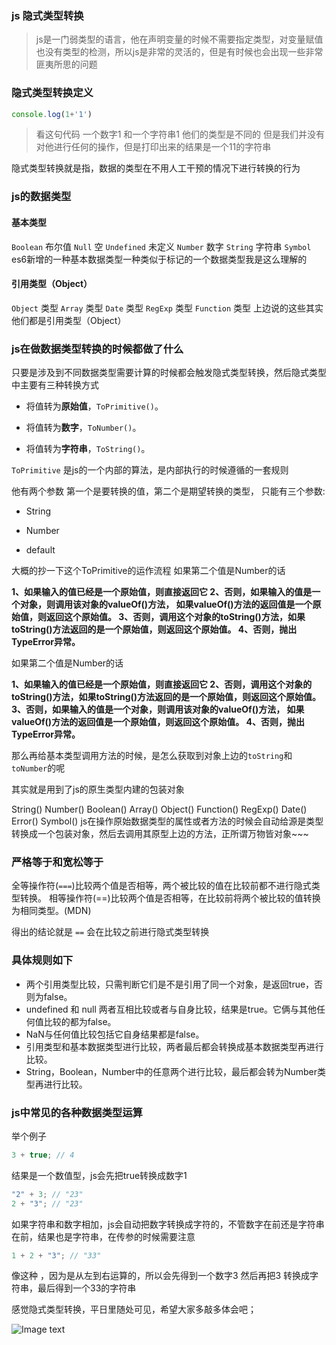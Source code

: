 ### js 隐式类型转换
> js是一门弱类型的语言，他在声明变量的时候不需要指定类型，对变量赋值也没有类型的检测，所以js是非常的灵活的，但是有时候也会出现一些非常匪夷所思的问题

### 隐式类型转换定义
```javascript
console.log(1+'1')
```
> 看这句代码 一个数字1 和一个字符串1 他们的类型是不同的 但是我们并没有对他进行任何的操作，但是打印出来的结果是一个11的字符串

隐式类型转换就是指，数据的类型在不用人工干预的情况下进行转换的行为

### js的数据类型

#### 基本类型
`Boolean` 布尔值
`Null` 空
`Undefined` 未定义
`Number` 数字
`String` 字符串
`Symbol` es6新增的一种基本数据类型一种类似于标记的一个数据类型我是这么理解的

#### 引用类型（Object）
`Object` 类型
`Array` 类型
`Date` 类型
`RegExp` 类型
`Function` 类型
上边说的这些其实他们都是引用类型（Object）

### js在做数据类型转换的时候都做了什么

只要是涉及到不同数据类型需要计算的时候都会触发隐式类型转换，然后隐式类型中主要有三种转换方式

- 将值转为**原始值**，`ToPrimitive()`。

- 将值转为**数字**，`ToNumber()`。

- 将值转为**字符串**，`ToString()`。

`ToPrimitive` 是js的一个内部的算法，是内部执行的时候遵循的一套规则

他有两个参数 第一个是要转换的值，第二个是期望转换的类型， 只能有三个参数:

- String

- Number

- default

大概的抄一下这个ToPrimitive的运作流程
如果第二个值是Number的话

**1、如果输入的值已经是一个原始值，则直接返回它 2、否则，如果输入的值是一个对象，则调用该对象的valueOf()方法， 如果valueOf()方法的返回值是一个原始值，则返回这个原始值。 3、否则，调用这个对象的toString()方法，如果toString()方法返回的是一个原始值，则返回这个原始值。 4、否则，抛出TypeError异常。**

如果第二个值是Number的话

**1、如果输入的值已经是一个原始值，则直接返回它 2、否则，调用这个对象的toString()方法，如果toString()方法返回的是一个原始值，则返回这个原始值。 3、否则，如果输入的值是一个对象，则调用该对象的valueOf()方法， 如果valueOf()方法的返回值是一个原始值，则返回这个原始值。 4、否则，抛出TypeError异常。**

那么再给基本类型调用方法的时候，是怎么获取到对象上边的`toString`和`toNumber`的呢

其实就是用到了js的原生类型内建的包装对象

String()
Number()
Boolean()
Array()
Object()
Function()
RegExp()
Date()
Error()
Symbol()
js在操作原始数据类型的属性或者方法的时候会自动给源是类型转换成一个包装对象，然后去调用其原型上边的方法，正所谓万物皆对象~~~

### 严格等于和宽松等于
全等操作符(`===`)比较两个值是否相等，两个被比较的值在比较前都不进行隐式类型转换。 相等操作符(==)比较两个值是否相等，在比较前将两个被比较的值转换为相同类型。(MDN)

得出的结论就是 `==` 会在比较之前进行隐式类型转换

### 具体规则如下

- 两个引用类型比较，只需判断它们是不是引用了同一个对象，是返回true，否则为false。
- undefined 和 null 两者互相比较或者与自身比较，结果是true。它俩与其他任何值比较的都为false。
- NaN与任何值比较包括它自身结果都是false。
- 引用类型和基本数据类型进行比较，两者最后都会转换成基本数据类型再进行比较。
- String，Boolean，Number中的任意两个进行比较，最后都会转为Number类型再进行比较。
### js中常见的各种数据类型运算
举个例子

```javascript
3 + true; // 4
```
结果是一个数值型，js会先把true转换成数字1
```javascript
"2" + 3; // "23"
2 + "3"; // "23"
```
如果字符串和数字相加，js会自动把数字转换成字符的，不管数字在前还是字符串在前，结果也是字符串，在传参的时候需要注意

```javascript
1 + 2 + "3"; // "33"
```
像这种 ，因为是从左到右运算的，所以会先得到一个数字3 然后再把3 转换成字符串，最后得到一个33的字符串

感觉隐式类型转换，平日里随处可见，希望大家多敲多体会吧；

![Image text](https://static001.geekbang.org/resource/image/71/20/71bafbd2404dc3ffa5ccf5d0ba077720.jpg)